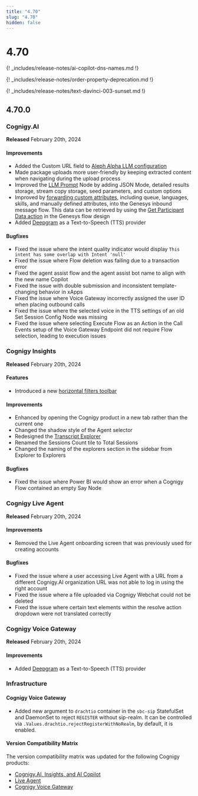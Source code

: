```yaml
---
title: "4.70"
slug: "4.70"
hidden: false
---
```


# 4.70

{! _includes/release-notes/ai-copilot-dns-names.md !}

{! _includes/release-notes/order-property-deprecation.md !}

{! _includes/release-notes/text-davinci-003-sunset.md !}

## 4.70.0

### Cognigy.AI

**Released** February 20th, 2024

#### Improvements

- Added the Custom URL field to [Aleph Alpha LLM configuration](../ai/empower/llms/providers/aleph-alpha.md#add-a-model)
- Made package uploads more user-friendly by keeping extracted content when navigating during the upload process
- Improved the [LLM Prompt](../ai/build/node-reference/service/llm-prompt.md) Node by adding JSON Mode, detailed results storage, stream copy storage, seed parameters, and custom options
- Improved by [forwarding custom attributes](../ai/escalate/handover-reference/genesys-cloud-open-messaging.md#configure-handover-settings), including queue, languages, skills, and manually defined attributes, into the Genesys inbound message flow. This data can be retrieved by using the [Get Participant Data action](https://help.mypurecloud.com/articles/get-participant-data-action/) in the Genesys flow design
- Added [Deepgram](../voice-gateway/references/tts-and-stt-vendors.md) as a Text-to-Speech (TTS) provider

#### Bugfixes

- Fixed the issue where the intent quality indicator would display `This intent has some overlap with Intent 'null'`
- Fixed the issue where Flow deletion was failing due to a transaction error
- Fixed the agent assist flow and the agent assist bot name to align with the new name Copilot
- Fixed the issue with double submission and inconsistent template-changing behavior in xApps
- Fixed the issue where Voice Gateway incorrectly assigned the user ID when placing outbound calls
- Fixed the issue where the selected voice in the TTS settings of an old Set Session Config Node was missing
- Fixed the issue where selecting Execute Flow as an Action in the Call Events setup of the Voice Gateway Endpoint did not require Flow selection, leading to execution issues

### Cognigy Insights

**Released** February 20th, 2024

#### Features

- Introduced a new [horizontal filters toolbar](../insights/global-filters.md)

#### Improvements

- Enhanced by opening the Cognigy product in a new tab rather than the current one
- Changed the shadow style of the Agent selector
- Redesigned the [Transcript Explorer](../insights/explorers/transcript.md)
- Renamed the Sessions Count tile to Total Sessions
- Changed the naming of the explorers section in the sidebar from Explorer to Explorers

#### Bugfixes

- Fixed the issue where Power BI would show an error when a Cognigy Flow contained an empty Say Node

### Cognigy Live Agent

**Released** February 20th, 2024

#### Improvements

- Removed the Live Agent onboarding screen that was previously used for creating accounts

#### Bugfixes

- Fixed the issue where a user accessing Live Agent with a URL from a different Cognigy.AI organization URL was not able to log in using the right account
- Fixed the issue where a file uploaded via Cognigy Webchat could not be deleted
- Fixed the issue where certain text elements within the resolve action dropdown were not translated correctly

### Cognigy Voice Gateway

**Released** February 20th, 2024

#### Improvements

- Added [Deepgram](../voice-gateway/references/tts-and-stt-vendors.md) as a Text-to-Speech (TTS) provider

### Infrastructure

#### Cognigy Voice Gateway

- Added new argument to `drachtio` container in the `sbc-sip` StatefulSet and DaemonSet to reject `REGISTER` without sip-realm. It can be controlled via `.Values.drachtio.rejectRegisterWithNoRealm`, by default, it is enabled.


#### Version Compatibility Matrix

The version compatibility matrix was updated for the following Cognigy products:

- [Cognigy.AI, Insights, and AI Copilot](../ai/installation/version-compatibility-matrix.md)
- [Live Agent](../live-agent/installation/deployment/version-compatibility-matrix.md)
- [Cognigy Voice Gateway](../voice-gateway/installation/version-compatibility-matrix.md)